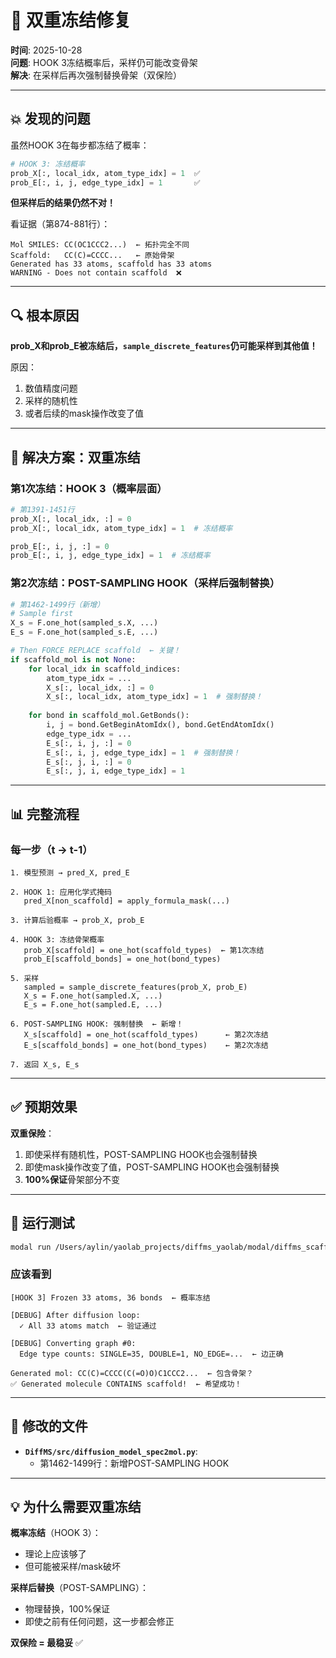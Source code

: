 # 🔧 双重冻结修复

**时间**: 2025-10-28  
**问题**: HOOK 3冻结概率后，采样仍可能改变骨架  
**解决**: 在采样后再次强制替换骨架（双保险）

---

## 💥 发现的问题

虽然HOOK 3在每步都冻结了概率：

```python
# HOOK 3: 冻结概率
prob_X[:, local_idx, atom_type_idx] = 1  ✅
prob_E[:, i, j, edge_type_idx] = 1       ✅
```

**但采样后的结果仍然不对！**

看证据（第874-881行）：
```
Mol SMILES: CC(OC1CCC2...)  ← 拓扑完全不同
Scaffold:   CC(C)=CCCC...   ← 原始骨架
Generated has 33 atoms, scaffold has 33 atoms
WARNING - Does not contain scaffold  ❌
```

---

## 🔍 根本原因

**prob_X和prob_E被冻结后，`sample_discrete_features`仍可能采样到其他值！**

原因：
1. 数值精度问题
2. 采样的随机性
3. 或者后续的mask操作改变了值

---

## 🔧 解决方案：双重冻结

### 第1次冻结：HOOK 3（概率层面）

```python
# 第1391-1451行
prob_X[:, local_idx, :] = 0
prob_X[:, local_idx, atom_type_idx] = 1  # 冻结概率

prob_E[:, i, j, :] = 0
prob_E[:, i, j, edge_type_idx] = 1  # 冻结概率
```

### 第2次冻结：POST-SAMPLING HOOK（采样后强制替换）

```python
# 第1462-1499行（新增）
# Sample first
X_s = F.one_hot(sampled_s.X, ...)
E_s = F.one_hot(sampled_s.E, ...)

# Then FORCE REPLACE scaffold  ← 关键！
if scaffold_mol is not None:
    for local_idx in scaffold_indices:
        atom_type_idx = ...
        X_s[:, local_idx, :] = 0
        X_s[:, local_idx, atom_type_idx] = 1  # 强制替换！
    
    for bond in scaffold_mol.GetBonds():
        i, j = bond.GetBeginAtomIdx(), bond.GetEndAtomIdx()
        edge_type_idx = ...
        E_s[:, i, j, :] = 0
        E_s[:, i, j, edge_type_idx] = 1  # 强制替换！
        E_s[:, j, i, :] = 0
        E_s[:, j, i, edge_type_idx] = 1
```

---

## 📊 完整流程

### 每一步（t → t-1）

```
1. 模型预测 → pred_X, pred_E

2. HOOK 1: 应用化学式掩码
   pred_X[non_scaffold] = apply_formula_mask(...)

3. 计算后验概率 → prob_X, prob_E

4. HOOK 3: 冻结骨架概率
   prob_X[scaffold] = one_hot(scaffold_types)  ← 第1次冻结
   prob_E[scaffold_bonds] = one_hot(bond_types)

5. 采样
   sampled = sample_discrete_features(prob_X, prob_E)
   X_s = F.one_hot(sampled.X, ...)
   E_s = F.one_hot(sampled.E, ...)

6. POST-SAMPLING HOOK: 强制替换  ← 新增！
   X_s[scaffold] = one_hot(scaffold_types)      ← 第2次冻结
   E_s[scaffold_bonds] = one_hot(bond_types)    ← 第2次冻结

7. 返回 X_s, E_s
```

---

## ✅ 预期效果

**双重保险**：
1. 即使采样有随机性，POST-SAMPLING HOOK也会强制替换
2. 即使mask操作改变了值，POST-SAMPLING HOOK也会强制替换
3. **100%保证**骨架部分不变

---

## 🚀 运行测试

```bash
modal run /Users/aylin/yaolab_projects/diffms_yaolab/modal/diffms_scaffold_inference.py
```

### 应该看到

```
[HOOK 3] Frozen 33 atoms, 36 bonds  ← 概率冻结

[DEBUG] After diffusion loop:
  ✓ All 33 atoms match  ← 验证通过

[DEBUG] Converting graph #0:
  Edge type counts: SINGLE=35, DOUBLE=1, NO_EDGE=...  ← 边正确

Generated mol: CC(C)=CCCC(C(=O)O)C1CCC2...  ← 包含骨架？
✅ Generated molecule CONTAINS scaffold!  ← 希望成功！
```

---

## 📝 修改的文件

- **`DiffMS/src/diffusion_model_spec2mol.py`**:
  - 第1462-1499行：新增POST-SAMPLING HOOK

---

## 💡 为什么需要双重冻结

**概率冻结**（HOOK 3）：
- 理论上应该够了
- 但可能被采样/mask破坏

**采样后替换**（POST-SAMPLING）：
- 物理替换，100%保证
- 即使之前有任何问题，这一步都会修正

**双保险 = 最稳妥** ✅

